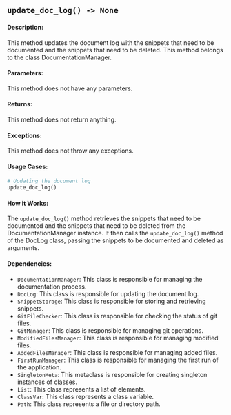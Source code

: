 ## `update_doc_log() -> None`

#### Description:
This method updates the document log with the snippets that need to be documented and the snippets that need to be deleted. This method belongs to the class DocumentationManager.

#### Parameters:
This method does not have any parameters.

#### Returns:
This method does not return anything.

#### Exceptions:
This method does not throw any exceptions.

#### Usage Cases:

```python
# Updating the document log
update_doc_log()
```

#### How it Works:
The `update_doc_log()` method retrieves the snippets that need to be documented and the snippets that need to be deleted from the DocumentationManager instance. It then calls the `update_doc_log()` method of the DocLog class, passing the snippets to be documented and deleted as arguments.

#### Dependencies:
- `DocumentationManager`: This class is responsible for managing the documentation process.
- `DocLog`: This class is responsible for updating the document log.
- `SnippetStorage`: This class is responsible for storing and retrieving snippets.
- `GitFileChecker`: This class is responsible for checking the status of git files.
- `GitManager`: This class is responsible for managing git operations.
- `ModifiedFilesManager`: This class is responsible for managing modified files.
- `AddedFilesManager`: This class is responsible for managing added files.
- `FirstRunManager`: This class is responsible for managing the first run of the application.
- `SingletonMeta`: This metaclass is responsible for creating singleton instances of classes.
- `List`: This class represents a list of elements.
- `ClassVar`: This class represents a class variable.
- `Path`: This class represents a file or directory path.